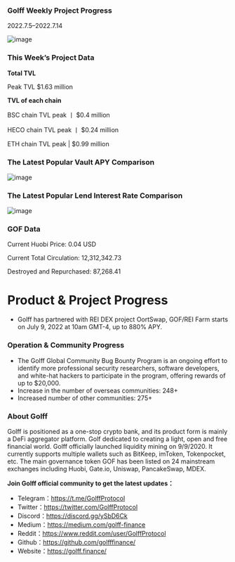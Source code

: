 ### Golff Weekly Project Progress

2022.7.5–2022.7.14

![image](https://docs.golff.com/blog/page/week68/1.jpg)

### This Week’s Project Data

**Total TVL**

Peak TVL $1.63 million

**TVL of each chain**

BSC chain TVL peak 丨 $0.4 million

HECO chain TVL peak 丨 $0.24 million

ETH chain TVL peak | $0.99 million

### The Latest Popular Vault APY Comparison

![image](https://docs.golff.com/blog/page/week68/2.jpg)

### The Latest Popular Lend Interest Rate Comparison

![image](https://docs.golff.com/blog/page/week68/3.jpg)

### GOF Data

Current Huobi Price: 0.04 USD

Current Total Circulation: 12,312,342.73

Destroyed and Repurchased: 87,268.41

# Product & Project Progress

- Golff has partnered with REI DEX project OortSwap, GOF/REI Farm starts on July 9, 2022 at 10am GMT-4, up to 880% APY.

### Operation & Community Progress

- The Golff Global Community Bug Bounty Program is an ongoing effort to identify more professional security researchers, software developers, and white-hat hackers to participate in the program, offering rewards of up to $20,000.
- Increase in the number of overseas communities: 248+
- Increased number of other communities: 275+

### About Golff

Golff is positioned as a one-stop crypto bank, and its product form is mainly a DeFi aggregator platform. Golf dedicated to creating a light, open and free financial world. Golff officially launched liquidity mining on 9/9/2020. It currently supports multiple wallets such as BitKeep, imToken, Tokenpocket, etc. The main governance token GOF has been listed on 24 mainstream exchanges including Huobi, Gate.io, Uniswap, PancakeSwap, MDEX.

**Join Golff official community to get the latest updates：**

- Telegram：https://t.me/GolffProtocol
- Twitter：https://twitter.com/GolffProtocol
- Discord：https://discord.gg/ySbD6Ck
- Medium：https://medium.com/golff-finance
- Reddit：https://www.reddit.com/user/GolffProtocol
- Github：https://github.com/golfffinance/
- Website：https://golff.finance/